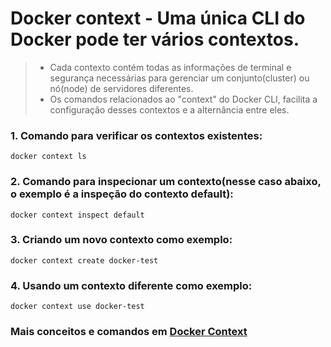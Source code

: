 # Docker context - Uma única CLI do Docker pode ter vários contextos.
> - Cada contexto contém todas as informações de terminal e segurança necessárias para gerenciar um conjunto(cluster) ou nó(node) de servidores diferentes.
> - Os comandos relacionados ao "context" do Docker CLI, facilita a configuração desses contextos e a alternância entre eles.
### 1. Comando para verificar os contextos existentes:
````
docker context ls
````
### 2. Comando para inspecionar um contexto(nesse caso abaixo, o exemplo é a inspeção do contexto default):
````
docker context inspect default
````
### 3. Criando um novo contexto como exemplo:
````
docker context create docker-test
````
### 4. Usando um contexto diferente como exemplo:
````
docker context use docker-test
````
### Mais conceitos e comandos em [Docker Context](https://docs.docker.com/engine/context/working-with-contexts/)

